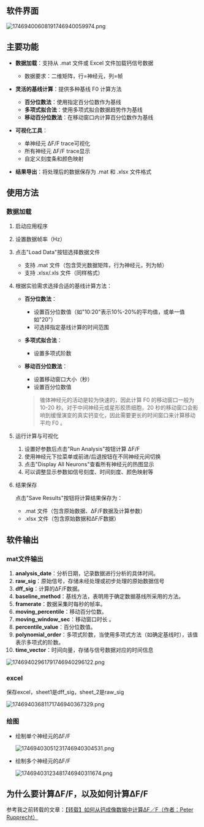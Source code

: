 ## 软件界面

![17469400608191746940059974.png](https://fastly.jsdelivr.net/gh/Achuan-2/PicBed@pic/assets/17469400608191746940059974.png)

## 主要功能

- **数据加载**：支持从 .mat 文件或 Excel 文件加载钙信号数据

  - 数据要求：二维矩阵，行=神经元，列=帧
- **灵活的基线计算**：提供多种基线 F0 计算方法

  - **百分位数法**：使用指定百分位数作为基线
  - **多项式拟合法**：使用多项式拟合数据趋势作为基线
  - **移动百分位数法**：在移动窗口内计算百分位数作为基线
- **可视化工具**：

  - 单神经元 ΔF/F trace可视化
  - 所有神经元 ΔF/F trace显示
  - 自定义刻度条和颜色映射
- **结果导出**：将处理后的数据保存为 .mat 和 .xlsx 文件格式

## 使用方法

### 数据加载

1. 启动应用程序
2. 设置数据帧率（Hz）
3. 点击"Load Data"按钮选择数据文件

    - 支持 .mat 文件（包含荧光数据矩阵，行为神经元，列为帧）
    - 支持 .xlsx/.xls 文件（同样格式）
4. 根据实验需求选择合适的基线计算方法：

    - **百分位数法**：

      - 设置百分位数值（如"10:20"表示10%-20%的平均值，或单一值如"20"）
      - 可选择指定基线计算的时间范围
    - **多项式拟合法**：

      - 设置多项式阶数
    - **移动百分位数法**：

      - 设置移动窗口大小（秒）
      - 设置百分位数值

      > 锥体神经元的活动是较为快速的，因此计算 F0 的移动窗口一般为 10-20 秒。对于中间神经元或星形胶质细胞，20 秒的移动窗口会影响到缓慢演变的真实钙变化，因此需要更长的时间窗口来计算移动平均 F0 。
      >
5. 运行计算与可视化

    1. 设置好参数后点击"Run Analysis"按钮计算 ΔF/F
    2. 使用神经元下拉菜单或前进/后退按钮在不同神经元间切换
    3. 点击"Display All Neurons"查看所有神经元的热图显示
    4. 可以调整显示参数如信号刻度、时间刻度、颜色映射等
6. 结果保存

    点击"Save Results"按钮将计算结果保存为：

    - .mat 文件（包含原始数据、ΔF/F数据及计算参数）
    - .xlsx 文件（包含原始数据和ΔF/F数据）

## 软件输出

### mat文件输出

1. **analysis_date**：分析日期，记录数据进行分析的具体时间。
2. **raw_sig**：原始信号，存储未经处理或初步处理的原始数据信号
3. **dff_sig**：计算的ΔF/F数据。
4. **baseline_method**：基线方法，表明用于确定数据基线所采用的方法。
5. **framerate**：数据采集时每秒的帧率。
6. **moving_percentile**：移动百分位数。
7. **moving_window_sec**：移动窗口时长 。
8. **percentile_value**：百分位数值。
9. **polynomial_order**：多项式阶数，当使用多项式方法（如确定基线时），该值表示多项式的阶数。
10. **time_vector**：时间向量，存储与信号数据对应的时间信息

![17469402961791746940296122.png](https://fastly.jsdelivr.net/gh/Achuan-2/PicBed@pic/assets/17469402961791746940296122.png)

### excel

保存excel，sheet1是dff_sig，sheet_2是raw_sig

![17469403681171746940367329.png](https://fastly.jsdelivr.net/gh/Achuan-2/PicBed@pic/assets/17469403681171746940367329.png)

### 绘图

- 绘制单个神经元的ΔF/F

  ![17469403051231746940304531.png](https://fastly.jsdelivr.net/gh/Achuan-2/PicBed@pic/assets/17469403051231746940304531.png)
- 绘制多个神经元的ΔF/F

  ![17469403123481746940311674.png](https://fastly.jsdelivr.net/gh/Achuan-2/PicBed@pic/assets/17469403123481746940311674.png)



## 为什么要计算ΔF/F，以及如何计算ΔF/F

参考我之前转载的文章：[【转载】如何从钙成像数据中计算ΔF／F（作者：Peter Rupprecht）](https://mp.weixin.qq.com/s/NecDXb8uEX_I1ozk6ekV1Q)